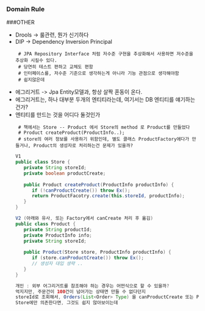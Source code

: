 ### Domain Rule


###OTHER

 - Drools -> 룰관련, 뭔가 신기하다
 - DIP -> Dependency Inversion Principal
   ```
    # JPA Repository Interface 처럼 저수준 구현을 추상화해서 사용하면 저수준을 추상화 시킬수 있다. 
    # 당연히 테스트 편하고 교체도 편함
    # 인터페이스를, 저수준 기준으로 생각하는게 아니라 기능 관점으로 생각해야함
    # 쉽지않은데
   ```
 - 에그리거트 -> Jpa Entity모델과, 항상 살짝 혼동이 온다.
 - 에그리거트는, 하나 대부분 두개의 엔티티라는데, 여기서는 DB 엔티티를 얘기하는건가? 
 - 엔티티를 만드는 것을 어디다 둘것인가
   ```
    # 책에서는 Store -- Product 에서 Store의 method 로 Product를 만들었다 
    # Product createProduct(ProductInfo..);
    # store의 여러 정보를 사용하기 위함인데, 별도 클래스 ProductFactory에다가 만들거나, Product의 생성자로 처리하는건 문제가 있을까? 
   ```
   ``` java
   V1
   public class Store {
      private String storeId;
      private boolean productCreate;
      
      public Product createProduct(ProductInfo productInfo) {
         if (!canProductCreate()) throw Ex();
         return ProductFacotry.create(this.storeId, productInfo); 
      }
   }
   
   V2 (아래와 유사, 또는 Factory에서 canCreate 처리 후 옮김)
   public class Product {
      private String productId;
      private ProductInfo info;
      private String storeId;
      
      public Product(Store store, ProductInfo productInfo) {
         if (store.canProductCreate()) throw Ex();
         // 생성자 대입 생략 ..
      }
   }
   
   개인 : 외부 어그리거트를 참조해야 하는 경우는 어떤식으로 할 수 있을까? 
   억지지만, 주문건이 100건이 넘어가는 상태면 만들 수 없다던지
   storeId로 조회해서, Orders(List<Order> Type) 을 canProductCreate 또는 Product/Factory에 넣지 않을까 
   Store에만 의존한다면, 그것도 쉽지 않아보이는데
   ```
   
